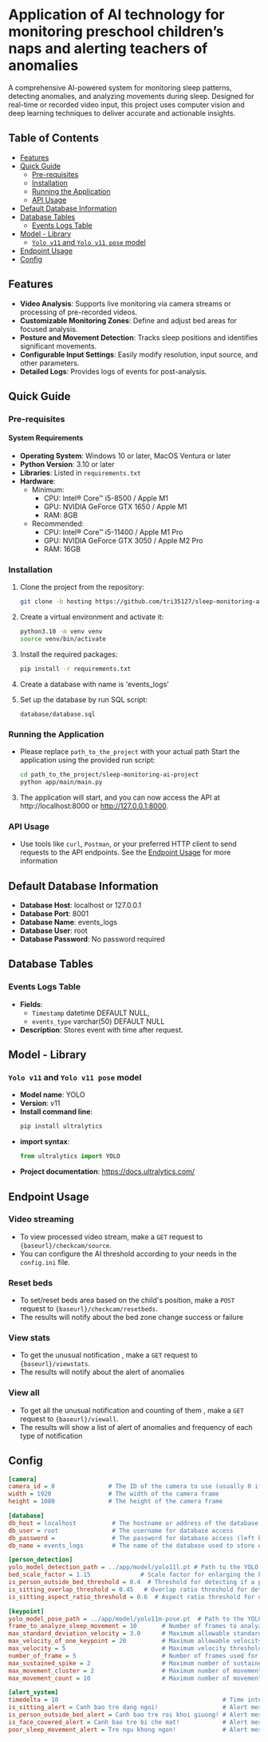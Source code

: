 # Application of Al technology for monitoring preschool children’s naps and alerting teachers of anomalies
A comprehensive AI-powered system for monitoring sleep patterns, detecting anomalies, and analyzing movements during sleep. Designed for real-time or recorded video input, this project uses computer vision and deep learning techniques to deliver accurate and actionable insights.

## Table of Contents

- [Features](#features)
- [Quick Guide](#quick-guide)
    - [Pre-requisites](#pre-requisites)
    - [Installation](#installation)
    - [Running the Application](#running-the-application)
    - [API Usage](#api-usage)
- [Default Database Information ](#default-database-information)
- [Database Tables](#database-tables)
    - [Events Logs Table](#events-logs-table)
- [Model - Library](#model---library)
    - [`Yolo v11` and `Yolo v11 pose` model](#Yolo-v11-and-yolo-v11-pose-model)
- [Endpoint Usage](#endpoint-usage)
- [Config](#config)

## Features

- **Video Analysis**: Supports live monitoring via camera streams or processing of pre-recorded videos.
- **Customizable Monitoring Zones**: Define and adjust bed areas for focused analysis.
- **Posture and Movement Detection**: Tracks sleep positions and identifies significant movements.
- **Configurable Input Settings**: Easily modify resolution, input source, and other parameters.
- **Detailed Logs**: Provides logs of events for post-analysis.
## Quick Guide

### Pre-requisites
#### System Requirements
- **Operating System**: Windows 10 or later, MacOS Ventura or later 
- **Python Version**: 3.10 or later
- **Libraries**: Listed in `requirements.txt`
- **Hardware**:
  - Minimum: 
    - CPU: Intel® Core™ i5-8500 / Apple M1
    - GPU: NVIDIA GeForce GTX 1650 / Apple M1
    - RAM: 8GB
  - Recommended:
    - CPU: Intel® Core™ i5-11400 / Apple M1 Pro
    - GPU: NVIDIA GeForce GTX 3050 / Apple M2 Pro
    - RAM: 16GB
### Installation

1. Clone the project from the repository:

    ```bash
    git clone -b hosting https://github.com/tri35127/sleep-monitoring-ai-project.git
    ```

2. Create a virtual environment and activate it:

    ```bash
    python3.10 -m venv venv
    source venv/bin/activate
    ```

3. Install the required packages:

    ```bash
    pip install -r requirements.txt
    ```
4. Create a database with name is 'events_logs'

5. Set up the database by run SQL script:
    ```
   database/database.sql
    ```

### Running the Application
- Please replace `path_to_the_project` with your actual path
Start the application using the provided run script:

    ```bash
    cd path_to_the_project/sleep-monitoring-ai-project
    python app/main/main.py
    ```

3. The application will start, and you can now access the API at http://localhost:8000 or http://127.0.0.1:8000.

### API Usage

- Use tools like `curl`, `Postman`, or your preferred HTTP client to send requests to the API endpoints.
  See the [Endpoint Usage](#endpoint-usage) for more information



## Default Database Information

- **Database Host**: localhost or 127.0.0.1
- **Database Port**: 8001
- **Database Name**: events_logs
- **Database User**: root
- **Database Password**: No password required

## Database Tables

### Events Logs Table

- **Fields**:
    - `Timestamp` datetime DEFAULT NULL,
    - `events_type` varchar(50) DEFAULT NULL
- **Description**: Stores event with time after request.


## Model - Library
### `Yolo v11` and `Yolo v11 pose` model
- **Model name**: YOLO
- **Version**: v11
- **Install command line**:
    ```bash
    pip install ultralytics
    ```
- **import syntax**:
    ```python lines
    from ultralytics import YOLO
    ```
- **Project documentation**: https://docs.ultralytics.com/


## Endpoint Usage

### Video streaming

- To view processed video stream, make a `GET` request to `{baseurl}/checkcam/source`.
- You can configure the AI threshold according to your needs in the `config.ini` file.

### Reset beds

- To set/reset beds area based on the child's position, make a `POST` request to `{baseurl}/checkcam/resetbeds`.
- The results will notify about the bed zone change success or failure

### View stats
- To get the unusual notification , make a `GET` request to `{baseurl}/viewstats`.
- The results will notify about the alert of anomalies

### View all
- To get all the unusual notification and counting of them , make a `GET` request to `{baseurl}/viewall`.
- The results will show a list of alert of anomalies and frequency of each type of notification

## Config
```ini
[camera]
camera_id = 0               # The ID of the camera to use (usually 0 if only one camera is connected)
width = 1920                # The width of the camera frame
height = 1080               # The height of the camera frame

[database]
db_host = localhost          # The hostname or address of the database server
db_user = root               # The username for database access
db_password =                # The password for database access (left blank here)
db_name = events_logs        # The name of the database used to store event logs

[person_detection]
yolo_model_detection_path = ../app/model/yolo11l.pt # Path to the YOLO model for person detection
bed_scale_factor = 1.15              # Scale factor for enlarging the bed area bounding box
is_person_outside_bed_threshold = 0.4  # Threshold for detecting if a person is outside the bed (higher = more sensitive)
is_sitting_overlap_threshold = 0.45   # Overlap ratio threshold for detecting if a person is sitting
is_sitting_aspect_ratio_threshold = 0.6  # Aspect ratio threshold for detecting if a person is sitting

[keypoint]
yolo_model_pose_path = ../app/model/yolo11m-pose.pt  # Path to the YOLO model for pose estimation
frame_to_analyze_sleep_movement = 10       # Number of frames to analyze for sleep movement
max_standard_deviation_velocity = 3.0      # Maximum allowable standard deviation of velocity for keypoints
max_velocity_of_one_keypoint = 20          # Maximum allowable velocity for a single keypoint
max_velocity = 5                           # Maximum velocity threshold for normal movement
number_of_frame = 5                        # Number of frames used for analysis
max_sustained_spike = 2                    # Maximum number of sustained spikes indicating restlessness
max_movement_cluster = 2                   # Maximum number of movement clusters allowed
max_movement_count = 10                    # Maximum number of movements allowed before being flagged

[alert_system]
timedelta = 10                                              # Time interval for triggering alerts in seconds
is_sitting_alert = Canh bao tre dang ngoi!                  # Alert message when the child is sitting
is_person_outside_bed_alert = Canh bao tre roi khoi giuong! # Alert message for a child outside the bed
is_face_covered_alert = Canh bao tre bi che mat!            # Alert message for covered face
poor_sleep_movement_alert = Tre ngu khong ngon!             # Alert message for poor sleep movements
```